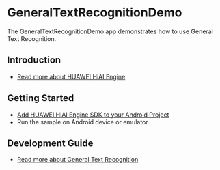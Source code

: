# GeneralTextRecognitionDemo

The GeneralTextRecognitionDemo app demonstrates how to use General Text Recognition.

Introduction
------------

- [Read more about HUAWEI HiAI Engine](https://developer.huawei.com/consumer/cn/doc/development/hiai-Guides/31403)

Getting Started
---------------

- [Add HUAWEI HiAI Engine SDK to your Android Project](https://developer.huawei.com/consumer/cn/doc/development/hiai-Guides/31403)
- Run the sample on Android device or emulator.

## Development Guide

- [Read more about General Text Recognition](https://developer.huawei.com/consumer/cn/doc/development/hiai-Guides/3141803)


